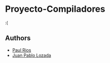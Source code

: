# Proyecto-Compiladores

:(


## Authors

* [Paul Rios](https://github.com/Polomaru)
* [Juan Pablo Lozada](https://github.com/IWeseI)